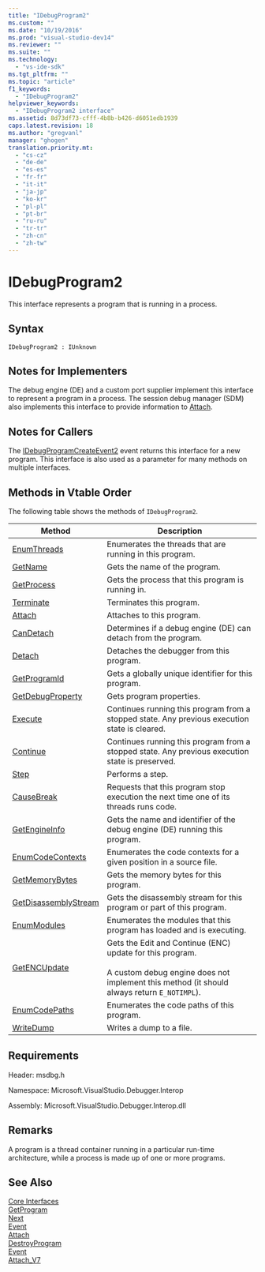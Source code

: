 ```yaml
---
title: "IDebugProgram2"
ms.custom: ""
ms.date: "10/19/2016"
ms.prod: "visual-studio-dev14"
ms.reviewer: ""
ms.suite: ""
ms.technology: 
  - "vs-ide-sdk"
ms.tgt_pltfrm: ""
ms.topic: "article"
f1_keywords: 
  - "IDebugProgram2"
helpviewer_keywords: 
  - "IDebugProgram2 interface"
ms.assetid: 8d73df73-cfff-4b8b-b426-d6051edb1939
caps.latest.revision: 18
ms.author: "gregvanl"
manager: "ghogen"
translation.priority.mt: 
  - "cs-cz"
  - "de-de"
  - "es-es"
  - "fr-fr"
  - "it-it"
  - "ja-jp"
  - "ko-kr"
  - "pl-pl"
  - "pt-br"
  - "ru-ru"
  - "tr-tr"
  - "zh-cn"
  - "zh-tw"
---
```

# IDebugProgram2
This interface represents a program that is running in a process.  
  
## Syntax  
  
```  
IDebugProgram2 : IUnknown  
```  
  
## Notes for Implementers  
 The debug engine (DE) and a custom port supplier implement this interface to represent a program in a process. The session debug manager (SDM) also implements this interface to provide information to [Attach](../extensibility-debugger-reference/idebugprogram2--attach.md).  
  
## Notes for Callers  
 The [IDebugProgramCreateEvent2](../extensibility-debugger-reference/idebugprogramcreateevent2.md) event returns this interface for a new program. This interface is also used as a parameter for many methods on multiple interfaces.  
  
## Methods in Vtable Order  
 The following table shows the methods of `IDebugProgram2`.  
  
|Method|Description|  
|------------|-----------------|  
|[EnumThreads](../extensibility-debugger-reference/idebugprogram2--enumthreads.md)|Enumerates the threads that are running in this program.|  
|[GetName](../extensibility-debugger-reference/idebugprogram2--getname.md)|Gets the name of the program.|  
|[GetProcess](../extensibility-debugger-reference/idebugprogram2--getprocess.md)|Gets the process that this program is running in.|  
|[Terminate](../extensibility-debugger-reference/idebugprogram2--terminate.md)|Terminates this program.|  
|[Attach](../extensibility-debugger-reference/idebugprogram2--attach.md)|Attaches to this program.|  
|[CanDetach](../extensibility-debugger-reference/idebugprogram2--candetach.md)|Determines if a debug engine (DE) can detach from the program.|  
|[Detach](../extensibility-debugger-reference/idebugprogram2--detach.md)|Detaches the debugger from this program.|  
|[GetProgramId](../extensibility-debugger-reference/idebugprogram2--getprogramid.md)|Gets a globally unique identifier for this program.|  
|[GetDebugProperty](../extensibility-debugger-reference/idebugprogram2--getdebugproperty.md)|Gets program properties.|  
|[Execute](../extensibility-debugger-reference/idebugprogram2--execute.md)|Continues running this program from a stopped state. Any previous execution state is cleared.|  
|[Continue](../extensibility-debugger-reference/idebugprogram2--continue.md)|Continues running this program from a stopped state. Any previous execution state is preserved.|  
|[Step](../extensibility-debugger-reference/idebugprogram2--step.md)|Performs a step.|  
|[CauseBreak](../extensibility-debugger-reference/idebugprogram2--causebreak.md)|Requests that this program stop execution the next time one of its threads runs code.|  
|[GetEngineInfo](../extensibility-debugger-reference/idebugprogram2--getengineinfo.md)|Gets the name and identifier of the debug engine (DE) running this program.|  
|[EnumCodeContexts](../extensibility-debugger-reference/idebugprogram2--enumcodecontexts.md)|Enumerates the code contexts for a given position in a source file.|  
|[GetMemoryBytes](../extensibility-debugger-reference/idebugprogram2--getmemorybytes.md)|Gets the memory bytes for this program.|  
|[GetDisassemblyStream](../extensibility-debugger-reference/idebugprogram2--getdisassemblystream.md)|Gets the disassembly stream for this program or part of this program.|  
|[EnumModules](../extensibility-debugger-reference/idebugprogram2--enummodules.md)|Enumerates the modules that this program has loaded and is executing.|  
|[GetENCUpdate](../extensibility-debugger-reference/idebugprogram2--getencupdate.md)|Gets the Edit and Continue (ENC) update for this program.<br /><br /> A custom debug engine does not implement this method (it should always return `E_NOTIMPL`).|  
|[EnumCodePaths](../extensibility-debugger-reference/idebugprogram2--enumcodepaths.md)|Enumerates the code paths of this program.|  
|[WriteDump](../extensibility-debugger-reference/idebugprogram2--writedump.md)|Writes a dump to a file.|  
  
## Requirements  
 Header: msdbg.h  
  
 Namespace: Microsoft.VisualStudio.Debugger.Interop  
  
 Assembly: Microsoft.VisualStudio.Debugger.Interop.dll  
  
## Remarks  
 A program is a thread container running in a particular run-time architecture, while a process is made up of one or more programs.  
  
## See Also  
 [Core Interfaces](../extensibility-debugger-reference/core-interfaces.md)   
 [GetProgram](../extensibility-debugger-reference/idebugthread2--getprogram.md)   
 [Next](../extensibility-debugger-reference/ienumdebugprograms2--next.md)   
 [Event](../extensibility-debugger-reference/idebugportevents2--event.md)   
 [Attach](../extensibility-debugger-reference/idebugengine2--attach.md)   
 [DestroyProgram](../extensibility-debugger-reference/idebugengine2--destroyprogram.md)   
 [Event](../extensibility-debugger-reference/idebugeventcallback2--event.md)   
 [Attach_V7](../extensibility-debugger-reference/idebugprogramnode2--attach_v7.md)